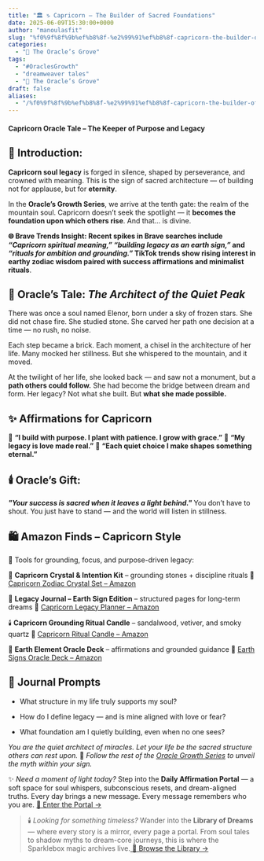 ```yaml
---
title: "🏛️ ♑️ Capricorn – The Builder of Sacred Foundations"
date: 2025-06-09T15:30:00+0000
author: "manoulasfit"
slug: "%f0%9f%8f%9b%ef%b8%8f-%e2%99%91%ef%b8%8f-capricorn-the-builder-of-sacred-foundations"
categories:
  - "🔮 The Oracle’s Grove"
tags:
  - "#OraclesGrowth"
  - "dreamweaver tales"
  - "🔮 The Oracle’s Grove"
draft: false
aliases:
  - "/%f0%9f%8f%9b%ef%b8%8f-%e2%99%91%ef%b8%8f-capricorn-the-builder-of-sacred-foundations/"
---
```

#### **Capricorn Oracle Tale – The Keeper of Purpose and Legacy**

## 🌄 Introduction:

**Capricorn soul legacy** is forged in silence, shaped by perseverance, and crowned with meaning.
This is the sign of sacred architecture — of building not for applause, but for **eternity**.

In the **Oracle’s Growth Series**, we arrive at the tenth gate: the realm of the mountain soul. Capricorn doesn’t seek the spotlight — it **becomes the foundation upon which others rise**. And that... is divine.

**🌐 Brave Trends Insight:
Recent spikes in Brave searches include *“Capricorn spiritual meaning,”* *“building legacy as an earth sign,”* and *“rituals for ambition and grounding.”* TikTok trends show rising interest in earthy zodiac wisdom paired with success affirmations and minimalist rituals**.

## 🧱 Oracle’s Tale: *The Architect of the Quiet Peak*

There was once a soul named Elenor, born under a sky of frozen stars.
She did not chase fire. She studied stone. She carved her path one decision at a time — no rush, no noise.

Each step became a brick. Each moment, a chisel in the architecture of her life.
Many mocked her stillness.
But she whispered to the mountain, and it moved.

At the twilight of her life, she looked back — and saw not a monument,
but a **path others could follow.**
She had become the bridge between dream and form.
Her legacy? Not what she built.
But **what she made possible.**

## ✨ Affirmations for Capricorn

🔹 **“I build with purpose. I plant with patience. I grow with grace.”**
🔹 **“My legacy is love made real.”**
🔹 **“Each quiet choice I make shapes something eternal.”**

## 🕯️ Oracle’s Gift:

***"Your success is sacred when it leaves a light behind."***
You don’t have to shout. You just have to stand — and the world will listen in stillness.

## 🛍️ Amazon Finds – Capricorn Style

🎁 Tools for grounding, focus, and purpose-driven legacy:

🧿 **Capricorn Crystal & Intention Kit** – grounding stones + discipline rituals
🔗 [Capricorn Zodiac Crystal Set – Amazon](https://amzn.to/4jD8rwT)

📓 **Legacy Journal – Earth Sign Edition** – structured pages for long-term dreams
🔗 [Capricorn Legacy Planner – Amazon](https://amzn.to/43B9mcK)

🕯️ **Capricorn Grounding Ritual Candle** – sandalwood, vetiver, and smoky quartz
🔗 [Capricorn Ritual Candle – Amazon](https://amzn.to/3SKggpI)

🎴 **Earth Element Oracle Deck** – affirmations and grounded guidance
🔗 [Earth Signs Oracle Deck – Amazon](https://amzn.to/4dZK2Ri)

## 📓 Journal Prompts

- What structure in my life truly supports my soul?

- How do I define legacy — and is mine aligned with love or fear?

- What foundation am I quietly building, even when no one sees?

*You are the quiet architect of miracles. Let your life be the sacred structure others can rest upon.*
🔮 *Follow the rest of the [Oracle Growth Series](https://sparklebox.blog/) to unveil the myth within your sign.*

✨ *Need a moment of light today?*
Step into the **Daily Affirmation Portal** — a soft space for soul whispers, subconscious resets, and dream-aligned truths.
Every day brings a new message. Every message remembers who you are.
[🌿 Enter the Portal →](https://sparklebox.blog/)

> 🕯️ *Looking for something timeless?*
Wander into the **Library of Dreams** — where every story is a mirror, every page a portal.
From soul tales to shadow myths to dream-core journeys, this is where the Sparklebox magic archives live.[
🌌 Browse the Library →](https://sparklebox.blog/tag/the-library-of-dreams/)